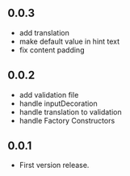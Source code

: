 ## 0.0.3
* add translation
* make default value in hint text
* fix content padding

## 0.0.2
* add validation file
* handle inputDecoration
* handle translation to validation
* handle Factory Constructors

## 0.0.1

* First version release.
